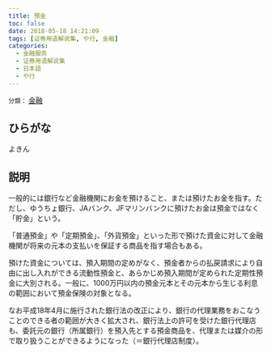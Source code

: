 ```yaml
---
title: 預金
toc: false
date: 2018-05-18 14:21:09
tags: [证券用语解说集, や行, 金融]
categories:
  - 金融服务
  - 证券用语解说集
  - 日本語
  - や行
---
```


`分類：` [金融](/tags/金融/)

## ひらがな

よきん

## 説明

一般的には銀行など金融機関にお金を預けること、または預けたお金を指す。ただし、ゆうちょ銀行、JAバンク、JFマリンバンクに預けたお金は預金ではなく「貯金」という。

「普通預金」や「定期預金」、「外貨預金」といった形で預けた資金に対して金融機関が将来の元本の支払いを保証する商品を指す場合もある。

預けた資金については、預入期間の定めがなく、預金者からの払戻請求により自由に出し入れができる流動性預金と、あらかじめ預入期間が定められた定期性預金に大別される。一般に、1000万円以内の預金元本とその元本から生じる利息の範囲において預金保険の対象となる。

なお平成18年4月に施行された銀行法の改正により、銀行の代理業務をおこなうことのできる者の範囲が大きく拡大され、銀行法上の許可を受けた銀行代理店も、委託元の銀行（所属銀行）を預入先とする預金商品を、代理または媒介の形で取り扱うことができるようになった（＝銀行代理店制度）。
